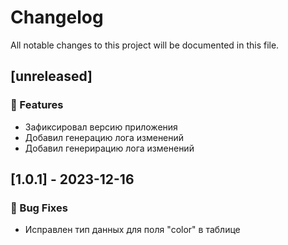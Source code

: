# Changelog

All notable changes to this project will be documented in this file.

## [unreleased]

### 🚀 Features

- Зафиксировал версию приложения
- Добавил генерацию лога изменений
- Добавил генерирацию лога изменений

## [1.0.1] - 2023-12-16

### 🐛 Bug Fixes

- Исправлен тип данных для поля "color" в таблице

<!-- generated by git-cliff -->
